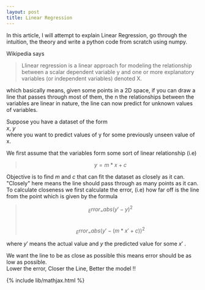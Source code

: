 ```yaml
---
layout: post
title: Linear Regression
---
```


In this article, I will attempt to explain Linear Regression, go through the intuition, the theory and write a python code from scratch using  numpy.

Wikipedia says
>  Llinear regression is a linear approach for modeling the relationship between a scalar dependent variable y and one or more explanatory variables (or independent variables) denoted X.

which basically means, given some points in a 2D space, if you can draw a line that passes through most of them, the n the relationships between the variables are linear in nature, the line can now predict for unknown values of variables.

Suppose you have a dataset of the form  
$x$, $y$  
where you want to predict values of  y for some previously unseen value of x.  

We first assume that the variables form some sort of linear relationship (i.e)  
>$$ y = m*x + c $$

Objective is to find $m$ and $c$ that can fit the dataset as closely as it can. "Closely" here means
the line should pass through as many points as it can. To calculate closeness we first calculate the error, (i.e) how far off is the line from the point which is given by the formula

> $$ _Error_  = abs(y' - y)^2 $$   
> $$ _Error_  = abs(y' -  (m*x' + c))^2  $$  

where $y'$ means the actual value  and $y$ the predicted value for some $x'$ . 

We want the line to be as close as possible this means error should be as low as possible.  
Lower the error, Closer the Line, Better the model !!



	
{% include lib/mathjax.html %}